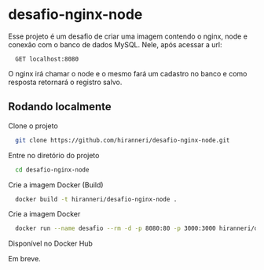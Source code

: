 
# desafio-nginx-node

Esse projeto é um desafio de criar uma imagem contendo o nginx, node e conexão com o banco de dados MySQL.
Nele, após acessar a url:

```http
  GET localhost:8080
```

O nginx irá chamar o node e o mesmo fará um cadastro no banco e como resposta retornará o registro salvo.

## Rodando localmente

Clone o projeto

```bash
  git clone https://github.com/hiranneri/desafio-nginx-node.git
```

Entre no diretório do projeto

```bash
  cd desafio-nginx-node
```

Crie a imagem Docker (Build)

```bash
  docker build -t hiranneri/desafio-nginx-node .
```

Crie a imagem Docker

```bash
  docker run --name desafio --rm -d -p 8080:80 -p 3000:3000 hiranneri/desafio-nginx-node
```

Disponível no Docker Hub

  Em breve.
